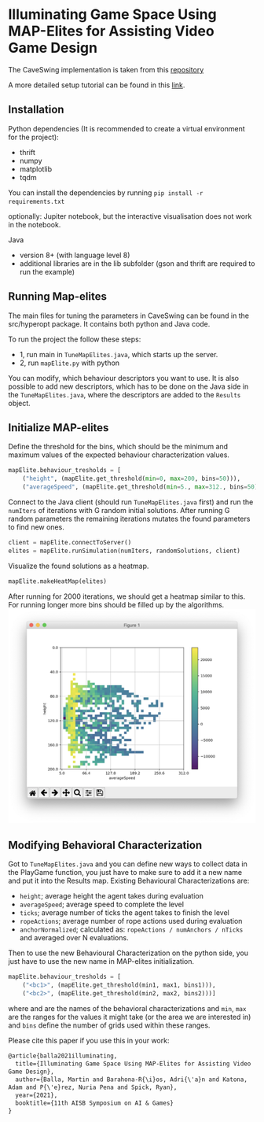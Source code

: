 # Illuminating Game Space Using MAP-Elites for Assisting Video Game Design


The CaveSwing implementation is taken from this [repository](https://github.com/ljialin/SimpleAsteroids.)

A more detailed setup tutorial can be found in this [link](https://docs.google.com/document/d/11vbF9zJkiSTIe_DpsB4NC_yih7Ls5nldk8YQ0aTJ18c/edit).

## Installation
Python dependencies (It is recommended to create a virtual environment for the project):
- thrift
- numpy
- matplotlib
- tqdm

You can install the dependencies by running ```pip install -r requirements.txt```

optionally: Jupiter notebook, but the interactive visualisation does not work in the notebook.

Java
- version 8+ (with language level 8)
- additional libraries are in the lib subfolder (gson and thrift are required to run the example)

## Running Map-elites
The main files for tuning the parameters in CaveSwing can be found in the src/hyperopt package. It contains both python and Java code.

To run the project the follow these steps:
- 1, run main in ```TuneMapElites.java```, which starts up the server.
- 2, run ```mapElite.py``` with python

You can modify, which behaviour descriptors you want to use.
It is also possible to add new descriptors, which has to be done on the Java side in the ```TuneMapElites.java```, where the descriptors are added to the ```Results``` object.

## Initialize MAP-elites

Define the threshold for the bins, which should be the minimum and maximum values of the expected behaviour characterization values.
```python
mapElite.behaviour_tresholds = [
    ("height", (mapElite.get_threshold(min=0, max=200, bins=50))),
    ("averageSpeed", (mapElite.get_threshold(min=5., max=312., bins=50)))]
```

Connect to the Java client (should run ```TuneMapElites.java``` first) and run the ```numIters``` of iterations with G random initial solutions. After running G random parameters the remaining iterations mutates the found parameters to find new ones.
```python
client = mapElite.connectToServer()
elites = mapElite.runSimulation(numIters, randomSolutions, client)
```

Visualize the found solutions as a heatmap. 
```python
mapElite.makeHeatMap(elites)
```
After running for 2000 iterations, we should get a heatmap similar to this. For running longer more bins should be filled up by the algorithms.
![Heatmap](imgs/heatmap.png "Heatmap Visualization")

## Modifying Behavioral Characterization
Got to ```TuneMapElites.java``` and you can define new ways to collect data in the PlayGame function, you just have to make sure to add it a new name and put it into the Results map.
Existing Behavioural Characterizations are:
- ```height```; average height the agent takes during evaluation
- ```averageSpeed```; average speed to complete the level
- ```ticks```; average number of ticks the agent takes to finish the level
- ```ropeActions```; average number of rope actions used during evaluation
- ```anchorNormalized```; calculated as: ```ropeActions / numAnchors / nTicks``` and averaged over N evaluations.

Then to use the new Behavioural Characterization on the python side, you just have to use the new name in MAP-elites initialization.
```python
mapElite.behaviour_tresholds = [
    ("<bc1>", (mapElite.get_threshold(min1, max1, bins1))),
    ("<bc2>", (mapElite.get_threshold(min2, max2, bins2)))]
```
where <bc1> and <bc2> are the names of the behavioral characterizations and ```min```, ```max``` are the ranges for the values it might take (or the area we are interested in) and ```bins``` define the number of grids used within these ranges.

Please cite this paper if you use this in your work:
```
@article{balla2021illuminating,
  title={Illuminating Game Space Using MAP-Elites for Assisting Video Game Design},
  author={Balla, Martin and Barahona-R{\i}os, Adri{\'a}n and Katona, Adam and P{\'e}rez, Nuria Pena and Spick, Ryan},
  year={2021},
  booktitle={11th AISB Symposium on AI & Games}
}
```

